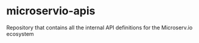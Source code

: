 # microservio-apis

Repository that contains all the internal API definitions for the Microserv.io ecosystem
